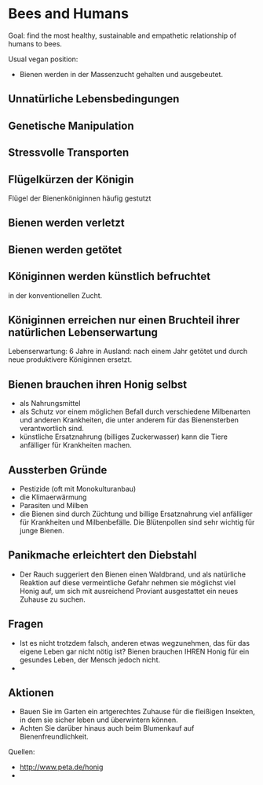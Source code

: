 # Bees and Humans

Goal: find the most healthy, sustainable and empathetic relationship of humans to bees.

Usual vegan position:

* Bienen werden in der Massenzucht gehalten und ausgebeutet.

## Unnatürliche Lebensbedingungen

## Genetische Manipulation

## Stressvolle Transporten

## Flügelkürzen der Königin

Flügel der Bienenköniginnen häufig gestutzt

## Bienen werden verletzt 

## Bienen werden getötet

## Königinnen werden künstlich befruchtet

in der konventionellen Zucht.

## Königinnen erreichen nur einen Bruchteil ihrer natürlichen Lebenserwartung

Lebenserwartung: 6 Jahre
in Ausland: nach einem Jahr getötet und durch neue produktivere Königinnen ersetzt.

## Bienen brauchen ihren Honig selbst

* als Nahrungsmittel
* als Schutz vor einem möglichen Befall durch verschiedene Milbenarten und anderen Krankheiten, die unter anderem für das Bienensterben verantwortlich sind.
* künstliche Ersatznahrung (billiges Zuckerwasser) kann die Tiere anfälliger für Krankheiten machen.


## Aussterben Gründe

* Pestizide (oft mit Monokulturanbau)
* die Klimaerwärmung
* Parasiten und Milben
* die Bienen sind durch Züchtung und billige Ersatznahrung viel anfälliger für Krankheiten und Milbenbefälle. Die Blütenpollen sind sehr wichtig für junge Bienen.

## Panikmache erleichtert den Diebstahl
* Der Rauch suggeriert den Bienen einen Waldbrand, und als natürliche Reaktion auf diese vermeintliche Gefahr nehmen sie möglichst viel Honig auf, um sich mit ausreichend Proviant ausgestattet ein neues Zuhause zu suchen.

## Fragen

* Ist es nicht trotzdem falsch, anderen etwas wegzunehmen, das für das eigene Leben gar nicht nötig ist? Bienen brauchen IHREN Honig für ein gesundes Leben, der Mensch jedoch nicht. 
* 

## Aktionen

* Bauen Sie im Garten ein artgerechtes Zuhause für die fleißigen Insekten, in dem sie sicher leben und überwintern können.
* Achten Sie darüber hinaus auch beim Blumenkauf auf Bienenfreundlichkeit.


Quellen:
* http://www.peta.de/honig
* 
